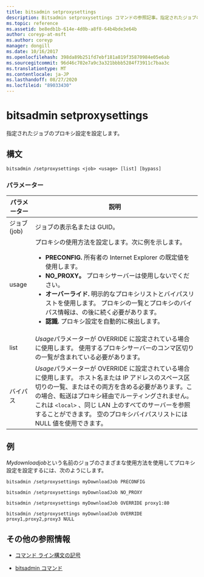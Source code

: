 ```yaml
---
title: bitsadmin setproxysettings
description: Bitsadmin setproxysettings コマンドの参照記事。指定されたジョブのプロキシ設定を設定します。
ms.topic: reference
ms.assetid: be8edb1b-614e-4d0b-a8f8-64b4bde3e64b
author: coreyp-at-msft
ms.author: coreyp
manager: dongill
ms.date: 10/16/2017
ms.openlocfilehash: 398da89b251fd7ebf181a819f35870984e05e6ab
ms.sourcegitcommit: 96d46c702e7a9c3a321bbbb5284f73911c7baa3c
ms.translationtype: MT
ms.contentlocale: ja-JP
ms.lasthandoff: 08/27/2020
ms.locfileid: "89033430"
---
```

# <a name="bitsadmin-setproxysettings"></a>bitsadmin setproxysettings

指定されたジョブのプロキシ設定を設定します。

## <a name="syntax"></a>構文

```
bitsadmin /setproxysettings <job> <usage> [list] [bypass]
```

### <a name="parameters"></a>パラメーター

| パラメーター | 説明 |
| --------- | ----------- |
| ジョブ (job) | ジョブの表示名または GUID。 |
| usage | プロキシの使用方法を設定します。次に例を示します。<ul><li>**PRECONFIG.** 所有者の Internet Explorer の既定値を使用します。</li><li>**NO_PROXY。** プロキシサーバーは使用しないでください。</li><li>**オーバーライド.** 明示的なプロキシリストとバイパスリストを使用します。 プロキシの一覧とプロキシのバイパス情報は、の後に続く必要があります。</li><li>**認識.** プロキシ設定を自動的に検出します。</li></ul> |
| list | *Usage*パラメーターが OVERRIDE に設定されている場合に使用します。 使用するプロキシサーバーのコンマ区切りの一覧が含まれている必要があります。 |
| バイパス | *Usage*パラメーターが OVERRIDE に設定されている場合に使用します。 ホスト名または IP アドレスのスペース区切りの一覧、またはその両方を含める必要があります。この場合、転送はプロキシ経由でルーティングされません。 これは `<local>` 、同じ LAN 上のすべてのサーバーを参照することができます。 空のプロキシバイパスリストには NULL 値を使用できます。 |

## <a name="examples"></a>例

*Mydownloadjob*という名前のジョブのさまざまな使用方法を使用してプロキシ設定を設定するには、次のようにします。

```
bitsadmin /setproxysettings myDownloadJob PRECONFIG
```

```
bitsadmin /setproxysettings myDownloadJob NO_PROXY
```
```
bitsadmin /setproxysettings myDownloadJob OVERRIDE proxy1:80
```

```
bitsadmin /setproxysettings myDownloadJob OVERRIDE proxy1,proxy2,proxy3 NULL
```

## <a name="additional-references"></a>その他の参照情報

- [コマンド ライン構文の記号](command-line-syntax-key.md)

- [bitsadmin コマンド](bitsadmin.md)
